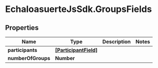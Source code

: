 # EchaloasuerteJsSdk.GroupsFields

## Properties

Name | Type | Description | Notes
------------ | ------------- | ------------- | -------------
**participants** | [**[ParticipantField]**](ParticipantField.md) |  | 
**numberOfGroups** | **Number** |  | 


